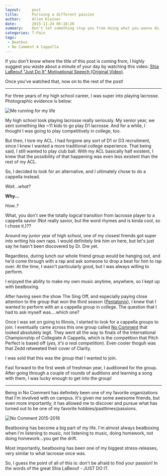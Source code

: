 ```yaml
---
layout:     post
title:      Pursuing a different passion
author:     Allen Kleiner
date:       2015-11-24 05:18:20
summary:    Don't let something stop you from doing what you wanna do.
categories: T-Pain
tags:
 - Beatbox
 - No Comment A Cappella
---
```


If you don't know where the title of this post is coming from, I highly suggest you waste about a minute of your day by watching this video: [Shia LaBeouf "Just Do It" Motivational Speech (Original Video)](https://www.youtube.com/watch?v=ZXsQAXx_ao0). 

Once you've watched that, now on to the rest of the post! 

---

For three years of my high school career, I was super into playing lacrosse. Photographic evidence is below: 

![Me running for my life](https://scontent-iad3-1.xx.fbcdn.net/hphotos-xfa1/v/t1.0-9/541008_3634297981333_778678036_n.jpg?oh=dd05e444bbdee13dcbe29a2753efff00&oe=56F4D4D3)

My high school took playing lacrosse really seriously. My senior year, we sent something like ~11 kids to go play D1 lacrosse. And for a while, I thought I was going to play competitively in college, too. 

But then, I tore my ACL. I had forgone any sort of D1 or D3 recruitment, since I knew I wanted a more traditional college experience. That being said, I still wanted to play club ball. With my ACL basically half existent, I knew that the possibility of that happening was even less existent than the rest of my ACL. 

So, I decided to look for an alternative, and I ultimately chose to do a cappella instead. 

*Wait...what?*

**Why...**

*How..?*

What, you don't see the totally logical transition from lacrosse player to a cappella savior (Not really savior, but the word rhymes and is kinda cool, so I chose it.)?? 

Around my junior year of high school, one of my closest friends got super into writing his own raps. I would definitely link him on here, but let's just say he hasn't been discovered by Dr. Dre yet. 

Regardless, during lunch our whole friend group would be hanging out, and he'd come through with a rap and ask someone to drop a beat for him to rap over. At the time, I wasn't particularly good, but I was always willing to perform. 

I enjoyed the ability to make my own music anytime, anywhere, so I kept up with beatboxing. 

After having seen the show The Sing Off, and especially paying close attention to the group that won the third season ([Pentatonix](https://www.youtube.com/watch?v=TsVeQnBmp70)), I knew that I wanted to perform with an a cappella group in college. The question that I had to ask myself was....which one? 

Once I was set on going to Illinois, I started to look for a cappella groups to join. I eventually came across this one group called [No Comment](http://nocommentacappella.com) that looked absolutely legit. They went all the way to finals of the International Championship of Collegiate A Cappella, which is the competition that Pitch Perfect is based off (*yes, it's a real competition*). Even cooler thoguh was that Zedd retweeted their cover of Clarity.

I was sold that this was the group that I wanted to join. 

Fast forward to the first week of freshman year, I auditioned for the group. After going through a couple of rounds of auditions and learning a song with them, I was lucky enough to get into the group! 

--- 

Being in No Comment has definitely been one of my favorite organizations that I'm involved with on campus. It's given me some awesome friends, but even more importantly, it has allowed me to discover and pursue what has turned out to be one of my favorite hobbies/pasttimes/passions. 

![No Comment 2015-2016](https://scontent-iad3-1.xx.fbcdn.net/hphotos-xtp1/v/t1.0-9/12109034_10153653059158680_771022743339966554_n.jpg?oh=5758f5185a39f07013f6adb313ae5110&oe=56F54C3E)

Beatboxing has become a big part of my life. I'm almost always beatboxing when I'm listening to music, not listening to music, doing homework, not doing homework...you get the drift. 

Most importantly, beatboxing has been one of my biggest stress-releases, very similar to what lacrosse once was. 

So, I guess the point of all of this is: don't be afraid to find your passion! In the words of the great Shia LaBeouf - JUST DO IT. 

